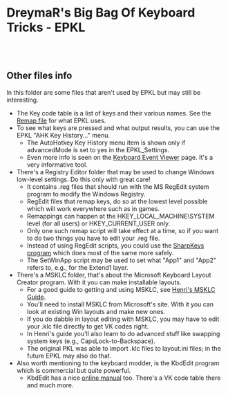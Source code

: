 DreymaR's Big Bag Of Keyboard Tricks - EPKL
===========================================
<br><br>

Other files info
----------------
In this folder are some files that aren't used by EPKL but may still be interesting.

- The Key code table is a list of keys and their various names. See the [Remap file][MapIni] for what EPKL uses.
- To see what keys are pressed and what output results, you can use the EPKL "AHK Key History..." menu.
	- The AutoHotkey Key History menu item is shown only if advancedMode is set to yes in the EPKL_Settings.
	- Even more info is seen on the [Keyboard Event Viewer][KbdEvt] page. It's a very informative tool.
- There's a Registry Editor folder that may be used to change Windows low-level settings. Do this only with great care!
	- It contains .reg files that should run with the MS RegEdit system program to modify the Windows Registry.
	- RegEdit files that remap keys, do so at the lowest level possible which will work everywhere such as in games.
	- Remappings can happen at the HKEY_LOCAL_MACHINE\SYSTEM level (for all users) or HKEY_CURRENT_USER only.
	- Only one such remap script will take effect at a time, so if you want to do two things you have to edit your .reg file.
	- Instead of using RegEdit scripts, you could use the [SharpKeys program][ShrpKy] which does most of the same more safely.
	- The SetWinApp script may be used to set what "App1" and "App2" refers to, e.g., for the Extend1 layer.
- There's a MSKLC folder, that's about the Microsoft Keyboard Layout Creator program. With it you can make installable layouts.
	- For a good guide to getting and using MSKLC, see [Henri's MSKLC Guide][MSKLCg].
	- You'll need to install MSKLC from Microsoft's site. With it you can look at existing Win layouts and make new ones.
	- If you do dabble in layout editing with MSKLC, you may have to edit your .klc file directly to get VK codes right.
	- In Henri's guide you'll also learn to do advanced stuff like swapping system keys (e.g., CapsLock-to-Backspace).
	- The original PKL was able to import .klc files to layout.ini files; in the future EPKL may also do that.
- Also worth mentioning to the keyboard modder, is the KbdEdit program which is commercial but quite powerful.
	- KbdEdit has a nice [online manual][KbdEdt] too. There's a VK code table there and much more.

[MapIni]: ../Files/_eD_Remap.ini (EPKL Remap file)
[KbdEvt]: https://w3c.github.io/uievents/tools/key-event-viewer.html (Keyboard Event Viewer on GitHub Pages)
[ShrpKy]: https://www.randyrants.com/category/sharpkeys/ (RandyRants' SharpKeys program)
[MSKLCg]: https://msklc-guide.github.io/ (Henri's MSKLC Guide)
[KbdEdt]: http://www.kbdedit.com/manual/manual_index.html (KbdEdit online manual)
